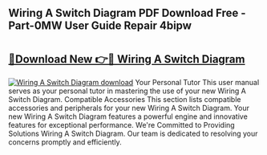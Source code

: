 ## Wiring A Switch Diagram PDF Download Free - Part-0MW User Guide Repair 4bipw

# <h2><a href="http://dfovqey.blite.top/?on=Wiring+A+Switch+Diagram">🔗Download New 👉🔴 Wiring A Switch Diagram</a></h2>

[![Wiring A Switch Diagram download](https://i.imgur.com/lujVjoI.png)](http://dfovqey.blite.top/?on=Wiring+A+Switch+Diagram)
Your Personal Tutor This user manual serves as your personal tutor in mastering the use of your new Wiring A Switch Diagram. Compatible Accessories This section lists compatible accessories and peripherals for your new Wiring A Switch Diagram. Your new Wiring A Switch Diagram features a powerful engine and innovative features for exceptional performance. We're Committed to Providing Solutions Wiring A Switch Diagram. Our team is dedicated to resolving your concerns promptly and efficiently.

